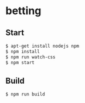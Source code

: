 # betting

## Start
```bash
$ apt-get install nodejs npm
$ npm install
$ npm run watch-css
$ npm start
```

## Build
```bash
$ npm run build
```